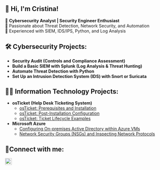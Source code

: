 ## 👋 Hi, I'm Cristina!  
🔹 **Cybersecurity Analyst | Security Engineer Enthusiast**  
🔹 Passionate about Threat Detection, Network Security, and Automation  
🔹 Experienced with SIEM, IDS/IPS, Python, and Log Analysis  


<h2>🛠 Cybersecurity Projects:</h2>

 - <b>Security Audit (Controls and Compliance Assessment)</b>
 - <b>Build a Basic SIEM with Splunk (Log Analysis & Threat Hunting)</b>
 - <b>Automate Threat Detection with Python</b>
- <b>Set Up an Intrusion Detection System (IDS) with Snort or Suricata</b>



<h2>👨‍💻 Information Technology Projects:</h2>

- <b>osTicket (Help Desk Ticketing System)</b>
  - [osTicket: Prerequisites and Installation](https://github.com/joshmadakorcc/osticket-prereqs)
  - [osTicket: Post-Installation Configuration](https://github.com/joshmadakorcc/post-install-config)
  - [osTicket: Ticket Lifecycle Examples](https://github.com/joshmadakorcc/ticket-lifecycle)
- <b>Microsoft Azure</b>
  - [Configuring On-premises Active Directory within Azure VMs](https://github.com/joshmadakorcc/configure-ad)
  - [Network Security Groups (NSGs) and Inspecting Network Protocols](https://github.com/joshmadakorcc/azure-network-protocols)

<h2>🤳Connect with me:</h2>

[<img align="left" alt="Josh | LinkedIn" width="22px" src="https://cdn.jsdelivr.net/npm/simple-icons@v3/icons/linkedin.svg" />][linkedin]


[linkedin]: https://linkedin.com/in/cristinaplanaspage

